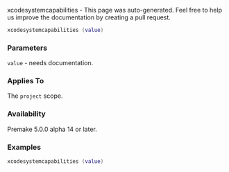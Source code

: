 xcodesystemcapabilities - This page was auto-generated. Feel free to help us improve the documentation by creating a pull request.

```lua
xcodesystemcapabilities (value)
```

### Parameters ###

`value` - needs documentation.

### Applies To ###

The `project` scope.

### Availability ###

Premake 5.0.0 alpha 14 or later.

### Examples ###

```lua
xcodesystemcapabilities (value)
```

